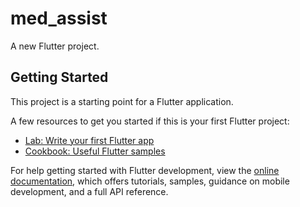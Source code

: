 # med_assist 

A new Flutter project. 

## Getting Started

This project is a starting point for a Flutter application.

A few resources to get you started if this is your first Flutter project:

- [Lab: Write your first Flutter app](https://docs.flutter.dev/get-started/codelab)
- [Cookbook: Useful Flutter samples](https://docs.flutter.dev/cookbook) 

For help getting started with Flutter development, view the
[online documentation](https://docs.flutter.dev/), which offers tutorials,
samples, guidance on mobile development, and a full API reference.
